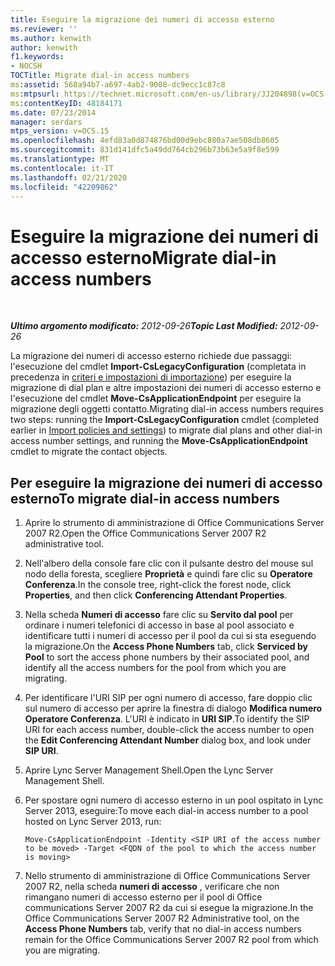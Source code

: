 ```yaml
---
title: Eseguire la migrazione dei numeri di accesso esterno
ms.reviewer: ''
ms.author: kenwith
author: kenwith
f1.keywords:
- NOCSH
TOCTitle: Migrate dial-in access numbers
ms:assetid: 568a94b7-a697-4ab2-9008-dc9ecc1c87c8
ms:mtpsurl: https://technet.microsoft.com/en-us/library/JJ204898(v=OCS.15)
ms:contentKeyID: 48184171
ms.date: 07/23/2014
manager: serdars
mtps_version: v=OCS.15
ms.openlocfilehash: 4efd83a0d874876bd00d9ebc880a7ae508db8605
ms.sourcegitcommit: 831d141dfc5a49dd764cb296b73b63e5a9f8e599
ms.translationtype: MT
ms.contentlocale: it-IT
ms.lasthandoff: 02/21/2020
ms.locfileid: "42209862"
---
```

<div data-xmlns="http://www.w3.org/1999/xhtml">

<div class="topic" data-xmlns="http://www.w3.org/1999/xhtml" data-msxsl="urn:schemas-microsoft-com:xslt" data-cs="https://msdn.microsoft.com/">

<div data-asp="https://msdn2.microsoft.com/asp">

# <a name="migrate-dial-in-access-numbers"></a><span data-ttu-id="f2ce2-102">Eseguire la migrazione dei numeri di accesso esterno</span><span class="sxs-lookup"><span data-stu-id="f2ce2-102">Migrate dial-in access numbers</span></span>

</div>

<div id="mainSection">

<div id="mainBody">

<span> </span>

<span data-ttu-id="f2ce2-103">_**Ultimo argomento modificato:** 2012-09-26_</span><span class="sxs-lookup"><span data-stu-id="f2ce2-103">_**Topic Last Modified:** 2012-09-26_</span></span>

<span data-ttu-id="f2ce2-104">La migrazione dei numeri di accesso esterno richiede due passaggi: l'esecuzione del cmdlet **Import-CsLegacyConfiguration** (completata in precedenza in [criteri e impostazioni di importazione](import-policies-and-settings.md)) per eseguire la migrazione di dial plan e altre impostazioni dei numeri di accesso esterno e l'esecuzione del cmdlet **Move-CsApplicationEndpoint** per eseguire la migrazione degli oggetti contatto.</span><span class="sxs-lookup"><span data-stu-id="f2ce2-104">Migrating dial-in access numbers requires two steps: running the **Import-CsLegacyConfiguration** cmdlet (completed earlier in [Import policies and settings](import-policies-and-settings.md)) to migrate dial plans and other dial-in access number settings, and running the **Move-CsApplicationEndpoint** cmdlet to migrate the contact objects.</span></span>

<div>

## <a name="to-migrate-dial-in-access-numbers"></a><span data-ttu-id="f2ce2-105">Per eseguire la migrazione dei numeri di accesso esterno</span><span class="sxs-lookup"><span data-stu-id="f2ce2-105">To migrate dial-in access numbers</span></span>

1.  <span data-ttu-id="f2ce2-106">Aprire lo strumento di amministrazione di Office Communications Server 2007 R2.</span><span class="sxs-lookup"><span data-stu-id="f2ce2-106">Open the Office Communications Server 2007 R2 administrative tool.</span></span>

2.  <span data-ttu-id="f2ce2-107">Nell'albero della console fare clic con il pulsante destro del mouse sul nodo della foresta, scegliere **Proprietà** e quindi fare clic su **Operatore Conferenza**.</span><span class="sxs-lookup"><span data-stu-id="f2ce2-107">In the console tree, right-click the forest node, click **Properties**, and then click **Conferencing Attendant Properties**.</span></span>

3.  <span data-ttu-id="f2ce2-108">Nella scheda **Numeri di accesso** fare clic su **Servito dal pool** per ordinare i numeri telefonici di accesso in base al pool associato e identificare tutti i numeri di accesso per il pool da cui si sta eseguendo la migrazione.</span><span class="sxs-lookup"><span data-stu-id="f2ce2-108">On the **Access Phone Numbers** tab, click **Serviced by Pool** to sort the access phone numbers by their associated pool, and identify all the access numbers for the pool from which you are migrating.</span></span>

4.  <span data-ttu-id="f2ce2-109">Per identificare l'URI SIP per ogni numero di accesso, fare doppio clic sul numero di accesso per aprire la finestra di dialogo **Modifica numero Operatore Conferenza**. L'URI è indicato in **URI SIP**.</span><span class="sxs-lookup"><span data-stu-id="f2ce2-109">To identify the SIP URI for each access number, double-click the access number to open the **Edit Conferencing Attendant Number** dialog box, and look under **SIP URI**.</span></span>

5.  <span data-ttu-id="f2ce2-110">Aprire Lync Server Management Shell.</span><span class="sxs-lookup"><span data-stu-id="f2ce2-110">Open the Lync Server Management Shell.</span></span>

6.  <span data-ttu-id="f2ce2-111">Per spostare ogni numero di accesso esterno in un pool ospitato in Lync Server 2013, eseguire:</span><span class="sxs-lookup"><span data-stu-id="f2ce2-111">To move each dial-in access number to a pool hosted on Lync Server 2013, run:</span></span>
    
        Move-CsApplicationEndpoint -Identity <SIP URI of the access number to be moved> -Target <FQDN of the pool to which the access number is moving>

7.  <span data-ttu-id="f2ce2-112">Nello strumento di amministrazione di Office Communications Server 2007 R2, nella scheda **numeri di accesso** , verificare che non rimangano numeri di accesso esterno per il pool di Office communications Server 2007 R2 da cui si esegue la migrazione.</span><span class="sxs-lookup"><span data-stu-id="f2ce2-112">In the Office Communications Server 2007 R2 Administrative tool, on the **Access Phone Numbers** tab, verify that no dial-in access numbers remain for the Office Communications Server 2007 R2 pool from which you are migrating.</span></span>

</div>

</div>

<span> </span>

</div>

</div>

</div>

